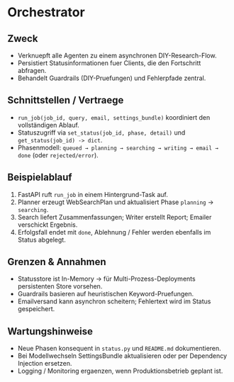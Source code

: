 # Orchestrator

## Zweck
- Verknuepft alle Agenten zu einem asynchronen DIY-Research-Flow.
- Persistiert Statusinformationen fuer Clients, die den Fortschritt abfragen.
- Behandelt Guardrails (DIY-Pruefungen) und Fehlerpfade zentral.

## Schnittstellen / Vertraege
- `run_job(job_id, query, email, settings_bundle)` koordiniert den vollständigen Ablauf.
- Statuszugriff via `set_status(job_id, phase, detail)` und `get_status(job_id) -> dict`.
- Phasenmodell: `queued → planning → searching → writing → email → done` (oder `rejected/error`).

## Beispielablauf
1. FastAPI ruft `run_job` in einem Hintergrund-Task auf.
2. Planner erzeugt WebSearchPlan und aktualisiert Phase `planning` → `searching`.
3. Search liefert Zusammenfassungen; Writer erstellt Report; Emailer verschickt Ergebnis.
4. Erfolgsfall endet mit `done`, Ablehnung / Fehler werden ebenfalls im Status abgelegt.

## Grenzen & Annahmen
- Statusstore ist In-Memory → für Multi-Prozess-Deployments persistenten Store vorsehen.
- Guardrails basieren auf heuristischen Keyword-Pruefungen.
- Emailversand kann asynchron scheitern; Fehlertext wird im Status gespeichert.

## Wartungshinweise
- Neue Phasen konsequent in `status.py` und `README.md` dokumentieren.
- Bei Modellwechseln SettingsBundle aktualisieren oder per Dependency Injection ersetzen.
- Logging / Monitoring ergaenzen, wenn Produktionsbetrieb geplant ist.
